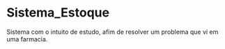 # Sistema_Estoque


Sistema com o intuito de estudo, afim de resolver um problema que vi em uma farmacia.
